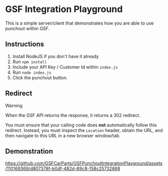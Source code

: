# GSF Integration Playground

This is a simple server/client that demonstrates how you are able to use punchout within GSF.

## Instructions

1. Install NodeJS if you don't have it already
2. Run `npm install`
3. Include your API Key / Customer Id within `index.js`
4. Run `node index.js`
5. Click the punchout button.

## Redirect

> [!WARNING]  
> When the GSF API returns the response, it returns a 302 redirect.
> 
> You must ensure that your calling code does **not** automatically follow this redirect.
> Instead, you must inspect the `Location` header, obtain the URL, and then navigate to this URL in a new browser window/tab.

## Demonstration

https://github.com/GSFCarParts/GSFPunchoutIntegrationPlayground/assets/110169369/d807378f-b0df-482d-89c8-158c25732668

